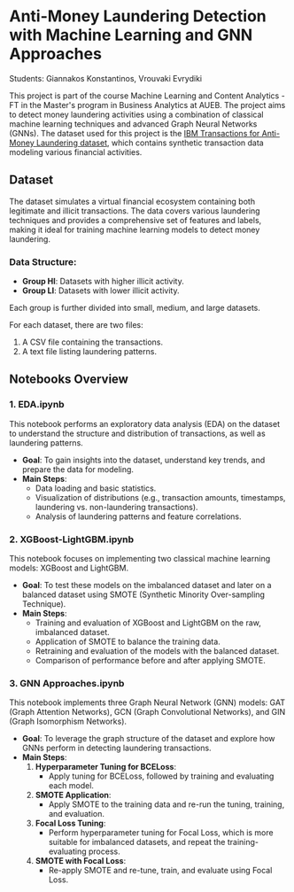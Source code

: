 # Anti-Money Laundering Detection with Machine Learning and GNN Approaches
Students: Giannakos Konstantinos, Vrouvaki Evrydiki

This project is part of the course Machine Learning and Content Analytics - FT in the Master's program in Business Analytics at AUEB. The project aims to detect money laundering activities using a combination of classical machine learning techniques and advanced Graph Neural Networks (GNNs). The dataset used for this project is the [IBM Transactions for Anti-Money Laundering dataset](https://www.kaggle.com/datasets/ealtman2019/ibm-transactions-for-anti-money-laundering-aml/data), which contains synthetic transaction data modeling various financial activities.
## Dataset
The dataset simulates a virtual financial ecosystem containing both legitimate and illicit transactions. The data covers various laundering techniques and provides a comprehensive set of features and labels, making it ideal for training machine learning models to detect money laundering.

### Data Structure:
- **Group HI**: Datasets with higher illicit activity.
- **Group LI**: Datasets with lower illicit activity.
  
Each group is further divided into small, medium, and large datasets.

For each dataset, there are two files:
1. A CSV file containing the transactions.
2. A text file listing laundering patterns.

## Notebooks Overview

### 1. **EDA.ipynb**
This notebook performs an exploratory data analysis (EDA) on the dataset to understand the structure and distribution of transactions, as well as laundering patterns.

- **Goal**: To gain insights into the dataset, understand key trends, and prepare the data for modeling.
- **Main Steps**:
  - Data loading and basic statistics.
  - Visualization of distributions (e.g., transaction amounts, timestamps, laundering vs. non-laundering transactions).
  - Analysis of laundering patterns and feature correlations.

### 2. **XGBoost-LightGBM.ipynb**
This notebook focuses on implementing two classical machine learning models: XGBoost and LightGBM.

- **Goal**: To test these models on the imbalanced dataset and later on a balanced dataset using SMOTE (Synthetic Minority Over-sampling Technique).
- **Main Steps**:
  - Training and evaluation of XGBoost and LightGBM on the raw, imbalanced dataset.
  - Application of SMOTE to balance the training data.
  - Retraining and evaluation of the models with the balanced dataset.
  - Comparison of performance before and after applying SMOTE.

### 3. **GNN Approaches.ipynb**
This notebook implements three Graph Neural Network (GNN) models: GAT (Graph Attention Networks), GCN (Graph Convolutional Networks), and GIN (Graph Isomorphism Networks). 

- **Goal**: To leverage the graph structure of the dataset and explore how GNNs perform in detecting laundering transactions.
- **Main Steps**:
  1. **Hyperparameter Tuning for BCELoss**: 
     - Apply tuning for BCELoss, followed by training and evaluating each model.
  2. **SMOTE Application**: 
     - Apply SMOTE to the training data and re-run the tuning, training, and evaluation.
  3. **Focal Loss Tuning**: 
     - Perform hyperparameter tuning for Focal Loss, which is more suitable for imbalanced datasets, and repeat the training-evaluating process.
  4. **SMOTE with Focal Loss**: 
     - Re-apply SMOTE and re-tune, train, and evaluate using Focal Loss.
